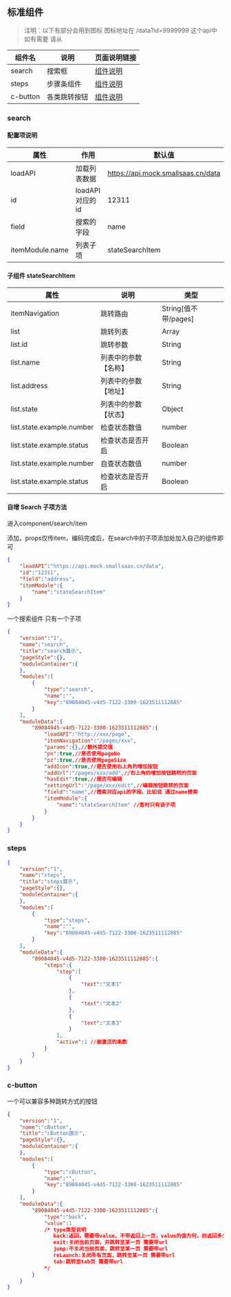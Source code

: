 ## 标准组件

> 注明：以下有部分会用到图标 图标地址在 /data?id=9999999 这个api中 如有需要 请从

| 组件名     | 说明                     | 页面说明链接                                 |
| ---------- | ----------------------- | ------------------------------------------- |
| search     | 搜索框                  | [组件说明](#search)                          |
| steps      | 步骤条组件              | [组件说明](#steps)                           |
| c-button   | 各类跳转按钮            | [组件说明](#c-button)                         |

### search

#### 配置项说明

| 属性            | 作用            | 默认值                             |
| --------------- | --------------- | ---------------------------------- |
| loadAPI         | 加载列表数据    | https://api.mock.smallsaas.cn/data |
| id              | loadAPI对应的id | 12311                              |
| field           | 搜索的字段      | name                               |
| itemModule.name | 列表子项        | stateSearchItem                    |

#### 子组件 stateSearchItem

| 属性                      | 说明                 | 类型                 |
| ------------------------- | -------------------- | -------------------- |
| itemNavigation            | 跳转路由             | String[值不带/pages] |
| list                      | 跳转列表             | Array                |
| list.id                   | 跳转参数             | String               |
| list.name                 | 列表中的参数【名称】 | String               |
| list.address              | 列表中的参数【地址】 | String               |
| list.state                | 列表中的参数【状态】 | Object               |
| list.state.example.number | 检查状态数值         | number               |
| list.state.example.status | 检查状态是否开启     | Boolean              |
| list.state.example.number | 自查状态数值         | number               |
| list.state.example.status | 检查状态是否开启     | Boolean              |


#### 自增 Search 子项方法

进入component/search/item

添加，props仅传item，编码完成后，在search中的子项添加处加入自己的组件即可

```json
{  
    "loadAPI":"https://api.mock.smallsaas.cn/data",
    "id":"12311",
    "field":"address",
    "itemModule":{
        "name":"stateSearchItem"
    }
}
```

一个搜索组件 只有一个子项

```json
{
	"version":"1",
	"name":"search",
	"title":"search展示",
	"pageStyle":{},
	"moduleContainer":{
	},
	"modules":[
		{
			"type":"search",
			"name":"",
			"key":"89084045-v4d5-7122-3300-1623511112885"
		}
	],
	"moduleData":{
		"89084045-v4d5-7122-3300-1623511112885":{
			"loadAPI":"http://xxx/page",
            "itemNavigation":"/pages/xxx",
            "params":{},//额外提交值
            "pn":true,//是否使用pageNo
            "pz":true,//是否使用pageSize
            "addIcon":true,//是否使用右上角的增加按钮
            "addUrl":"/pages/xxx/add",//右上角的增加按钮跳转的页面
            "hasEdit":true,//是否可编辑
            "settingUrl":"/page/xxx/edit",//编辑按钮跳转的页面
            "field":"name",//搜索对应api的字段，比如说 通过name搜索
            "itemModule":{
                "name":"stateSearchItem" //暂时只有该子项
            }
		}
	}
}
```

### steps

```json
{
	"version":"1",
	"name":"steps",
	"title":"steps展示",
	"pageStyle":{},
	"moduleContainer":{
	},
	"modules":[
		{
			"type":"steps",
			"name":"",
			"key":"89084045-v4d5-7122-3300-1623511112885"
		}
	],
	"moduleData":{
		"89084045-v4d5-7122-3300-1623511112885":{
			"steps":{
            	"step":[
                    {
						"text":"文本1"
                    },
                    {
                    	"text":"文本2"
                    },
                    {
                        "text":"文本3"
                    }
                ],
                "active":1 //被激活的条数
            }
		}
	}
}
```

### c-button

一个可以兼容多种跳转方式的按钮

```json
{
	"version":"1",
	"name":"cButton",
	"title":"cButton展示",
	"pageStyle":{},
	"moduleContainer":{
	},
	"modules":[
		{
			"type":"cButton",
			"name":"",
			"key":"89084045-v4d5-7122-3300-1623511112885"
		}
	],
	"moduleData":{
		"89084045-v4d5-7122-3300-1623511112885":{
			"type":"back",
            "value":1
            /* type类型说明
               back:返回，需要带value，不带返回上一页，value的值为何，则返回多少层
               exit:关闭当前页面，并跳转至某一页 需要带url
               jump:不关闭当前页面，跳转至某一页 需要带url
               reLaunch:关闭所有页面，跳转至某一页 需要带url
               tab:跳转至tab页 需要带url
            */
		}
	}
}
```